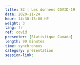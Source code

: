 ```yaml
---
title: S2 | Les données COVID-19
date: 2020-11-24
hour: 14:30-15:00 HE
weight: 3
lang: fr
ref: covid
presenter: [Statistique Canada]
length: 90 minutes
time: synchronous
category: presentation
session-link:
---
```

